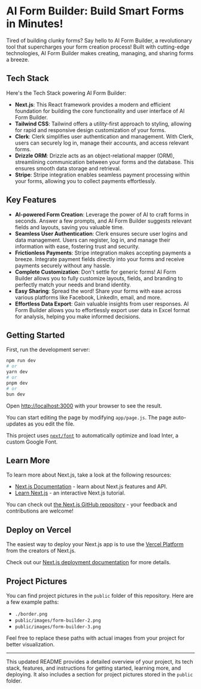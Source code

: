 # AI Form Builder: Build Smart Forms in Minutes!

Tired of building clunky forms? Say hello to AI Form Builder, a revolutionary tool that supercharges your form creation process! Built with cutting-edge technologies, AI Form Builder makes creating, managing, and sharing forms a breeze.

## Tech Stack

Here's the Tech Stack powering AI Form Builder:

- **Next.js**: This React framework provides a modern and efficient foundation for building the core functionality and user interface of AI Form Builder.
- **Tailwind CSS**: Tailwind offers a utility-first approach to styling, allowing for rapid and responsive design customization of your forms.
- **Clerk**: Clerk simplifies user authentication and management. With Clerk, users can securely log in, manage their accounts, and access relevant forms.
- **Drizzle ORM**: Drizzle acts as an object-relational mapper (ORM), streamlining communication between your forms and the database. This ensures smooth data storage and retrieval.
- **Stripe**: Stripe integration enables seamless payment processing within your forms, allowing you to collect payments effortlessly.

## Key Features

- **AI-powered Form Creation**: Leverage the power of AI to craft forms in seconds. Answer a few prompts, and AI Form Builder suggests relevant fields and layouts, saving you valuable time.
- **Seamless User Authentication**: Clerk ensures secure user logins and data management. Users can register, log in, and manage their information with ease, fostering trust and security.
- **Frictionless Payments**: Stripe integration makes accepting payments a breeze. Integrate payment fields directly into your forms and receive payments securely without any hassle.
- **Complete Customization**: Don't settle for generic forms! AI Form Builder allows you to fully customize layouts, fields, and branding to perfectly match your needs and brand identity.
- **Easy Sharing**: Spread the word! Share your forms with ease across various platforms like Facebook, LinkedIn, email, and more.
- **Effortless Data Export**: Gain valuable insights from user responses. AI Form Builder allows you to effortlessly export user data in Excel format for analysis, helping you make informed decisions.

## Getting Started

First, run the development server:

```bash
npm run dev
# or
yarn dev
# or
pnpm dev
# or
bun dev
```

Open [http://localhost:3000](http://localhost:3000) with your browser to see the result.

You can start editing the page by modifying `app/page.js`. The page auto-updates as you edit the file.

This project uses [`next/font`](https://nextjs.org/docs/basic-features/font-optimization) to automatically optimize and load Inter, a custom Google Font.

## Learn More

To learn more about Next.js, take a look at the following resources:

- [Next.js Documentation](https://nextjs.org/docs) - learn about Next.js features and API.
- [Learn Next.js](https://nextjs.org/learn) - an interactive Next.js tutorial.

You can check out [the Next.js GitHub repository](https://github.com/vercel/next.js/) - your feedback and contributions are welcome!

## Deploy on Vercel

The easiest way to deploy your Next.js app is to use the [Vercel Platform](https://vercel.com/new?utm_medium=default-template&filter=next.js&utm_source=create-next-app&utm_campaign=create-next-app-readme) from the creators of Next.js.

Check out our [Next.js deployment documentation](https://nextjs.org/docs/deployment) for more details.

## Project Pictures

You can find project pictures in the `public` folder of this repository. Here are a few example paths:

- `./border.png`
- `public/images/form-builder-2.png`
- `public/images/form-builder-3.png`

Feel free to replace these paths with actual images from your project for better visualization.

---

This updated README provides a detailed overview of your project, its tech stack, features, and instructions for getting started, learning more, and deploying. It also includes a section for project pictures stored in the `public` folder.

